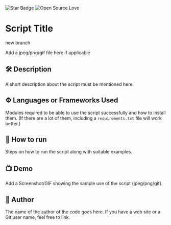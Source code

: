 <!--Please do not remove this part-->
![Star Badge](https://img.shields.io/static/v1?label=%F0%9F%8C%9F&message=If%20Useful&style=style=flat&color=BC4E99)
![Open Source Love](https://badges.frapsoft.com/os/v1/open-source.svg?v=103)

# Script Title
new branch 

Add a jpeg/png/gif file here if applicable

<!--An image is an illustration for your project, the tip here is using your sense of humour as much as you can :D 

You can copy paste my markdown photo insert as following:
<p align="center">
<img src="your-source-is-here" width=40% height=40%>
-->

## 🛠️ Description
<!--Remove the below lines and add yours -->
A short description about the script must be mentioned here.

## ⚙️ Languages or Frameworks Used
<!--Remove the below lines and add yours -->
Modules required to be able to use the script successfully
and how to install them.
(If there are a lot of them, including a `requirements.txt` file will work better.)

## 🌟 How to run
<!--Remove the below lines and add yours -->
Steps on how to run the script along with suitable examples.

## 📺 Demo
Add a Screenshot/GIF showing the sample use of the script (jpeg/png/gif).

## 🤖 Author
<!--Remove the below lines and add yours -->
The name of the author of the code goes here.
If you have a web site or a Git user name, feel free to link.

